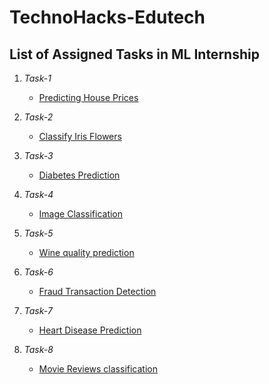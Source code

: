 # TechnoHacks-Edutech

## List of Assigned Tasks in ML Internship

1. *Task-1*
    - [Predicting House Prices]()

2. *Task-2*
    - [Classify Iris Flowers]()
  
3. *Task-3*
    - [Diabetes  Prediction]()
  
4. *Task-4*
    - [Image Classification]()
  
5. *Task-5*
    - [Wine quality prediction]()
  
6. *Task-6*
    - [Fraud Transaction Detection]()
  
7. *Task-7*
    - [Heart Disease Prediction]()
  
8. *Task-8*
    - [Movie Reviews classification]()
